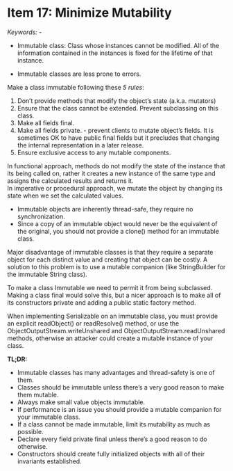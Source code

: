 # Item 17: Minimize Mutability
*Keywords: -* 

- Immutable class: Class whose instances cannot be modified. All of the information contained in the instances is fixed for the lifetime of that instance.

- Immutable classes are less prone to errors.

Make a class immutable following these *5 rules*:  
1. Don’t provide methods that modify the object’s state (a.k.a. mutators)
2. Ensure that the class cannot be extended. Prevent subclassing on this class.
3. Make all fields final. 
4. Make all fields private. - prevent clients to mutate object’s fields. It is sometimes OK to have public final fields but it precludes that changing the internal representation in a later release.
5. Ensure exclusive access to any mutable components.

In functional approach, methods do not modify the state of the instance that its being called on, rather it creates a new instance of the same type and assigns the calculated results and returns it.  
In imperative or procedural approach, we mutate the object by changing its state when we set the calculated values.

* Immutable objects are inherently thread-safe, they require no synchronization.
* Since a copy of an immutable object would never be the equivalent of the original, you should not provide a clone() method for an immutable class.

Major disadvantage of immutable classes is that they require a separate object for each distinct value and creating that object can be costly.  A solution to this problem is to use a mutable companion (like StringBuilder for the immutable String class).

To make a class Immutable we need to permit it from being subclassed. Making a class final would solve this, but a nicer approach is to make all of its constructors private and adding a public static factory method.

When implementing Serializable on an immutable class, you must provide an explicit readObject() or readResolve() method, or use the ObjectOutputStream.writeUnshared and ObjectOutputStream.readUnshared methods, otherwise an attacker could create a mutable instance of your class.

**TL;DR:**

* Immutable classes has many advantages and thread-safety is one of them.
* Classes should be immutable unless there’s a very good reason to make them mutable.
* Always make small value objects immutable.
* If performance is an issue you should provide a mutable companion for your immutable class.
* If a class cannot be made immutable, limit its mutability as much as possible.
* Declare every field private final unless there’s a good reason to do otherwise.
* Constructors should create fully initialized objects with all of their invariants established.
